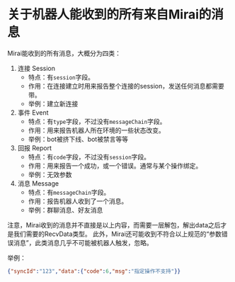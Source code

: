 # 关于机器人能收到的所有来自Mirai的消息

Mirai能收到的所有消息，大概分为四类：
1. 连接 Session
    - 特点：有`session`字段。
    - 作用：在连接建立时用来报告整个连接的session，发送任何消息都需要带。
    - 举例：建立新连接
2. 事件 Event
    - 特点：有`type`字段，不过没有`messageChain`字段。
    - 作用：用来报告机器人所在环境的一些状态改变。
    - 举例：bot被挤下线、bot被禁言等等
3. 回报 Report
    - 特点：有`code`字段，不过没有`session`字段。
    - 作用：用来报告一个成功，或一个错误。通常与某个操作绑定。
    - 举例：无效参数
4. 消息 Message
    - 特点：有`messageChain`字段。
    - 作用：报告机器人收到了一个消息。
    - 举例：群聊消息、好友消息


注意，Mirai收到的消息并不直接是以上内容，而需要一层解包，解出data之后才是我们需要的RecvData类型。
此外，Mirai还可能收到不符合以上规范的“参数错误消息”，此类消息几乎不可能被机器人触发，忽略。

举例：
```json
{"syncId":"123","data":{"code":6,"msg":"指定操作不支持"}}
```
